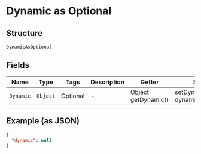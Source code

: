 
# Dynamic as Optional

## Structure

`DynamicAsOptional`

## Fields

| Name | Type | Tags | Description | Getter | Setter |
|  --- | --- | --- | --- | --- | --- |
| `Dynamic` | `Object` | Optional | - | Object getDynamic() | setDynamic(Object dynamic) |

## Example (as JSON)

```json
{
  "dynamic": null
}
```

